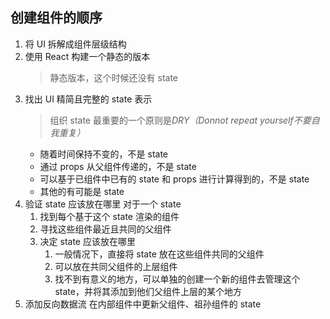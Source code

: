 ## 创建组件的顺序
1. 将 UI 拆解成组件层级结构
2. 使用 React 构建一个静态的版本
   > 静态版本，这个时候还没有 state
3. 找出 UI 精简且完整的 state 表示
   > 组织 state 最重要的一个原则是*DRY（Donnot repeat yourself不要自我重复）*
    * 随着时间保持不变的，不是 state
    * 通过 props 从父组件传递的，不是 state
    * 可以基于已组件中已有的 state 和 props 进行计算得到的，不是 state
    * 其他的有可能是 state
4. 验证 state 应该放在哪里
   对于一个 state
    1. 找到每个基于这个 state 渲染的组件
    2. 寻找这些组件最近且共同的父组件
    3. 决定 state 应该放在哪里
       1. 一般情况下，直接将 state 放在这些组件共同的父组件
       2. 可以放在共同父组件的上层组件
       3. 找不到有意义的地方，可以单独的创建一个新的组件去管理这个 state，并将其添加到他们父组件上层的某个地方
5. 添加反向数据流
   在内部组件中更新父组件、祖孙组件的 state